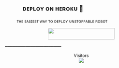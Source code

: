 ## ㅤㅤㅤᴅᴇᴘʟᴏʏ ᴏɴ ʜᴇʀᴏᴋᴜ 🚀

ㅤㅤㅤᴛʜᴇ ᴇᴀsɪᴇsᴛ ᴡᴀʏ ᴛᴏ ᴅᴇᴘʟᴏʏ ᴜɴsᴛᴏᴩᴩᴀʙʟᴇ ʀᴏʙᴏᴛ

<p align="center"><a href="https://dashboard.heroku.com/new?template=https://github.com/S-UNSTOPPABLE/UNSTOPPABLEROBOT4"> <img src="https://img.shields.io/badge/Deploy%20To%20Heroku-black?style=for-the-badge&logo=heroku" width="220" height="38.45"/></a></p>

 ━━━━━━━━━━━━━━━━━━━━━━

<p align="center">Visitors<br><img src="https://profile-counter.glitch.me/S-UNSTOPPABLE/count.svg">
